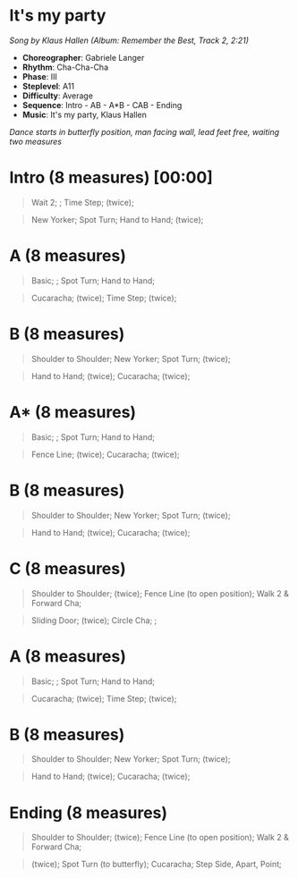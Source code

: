 # It's my party
*Song by Klaus Hallen (Album: Remember the Best, Track 2, 2:21)*

* **Choreographer**: Gabriele Langer
* **Rhythm**: Cha-Cha-Cha
* **Phase**: III
* **Steplevel**: A11
* **Difficulty**: Average
* **Sequence**: Intro - AB - A*B - CAB - Ending
* **Music**: It's my party, Klaus Hallen

*Dance starts in butterfly position, man facing wall, lead feet free, waiting two measures*

# Intro (8 measures) [00:00]

> Wait 2; ; Time Step; (twice);

> New Yorker; Spot Turn; Hand to Hand; (twice);

# A (8 measures)

> Basic; ; Spot Turn; Hand to Hand;

> Cucaracha; (twice); Time Step; (twice);

# B (8 measures)

> Shoulder to Shoulder; New Yorker; Spot Turn; (twice);

> Hand to Hand; (twice); Cucaracha; (twice);

# A* (8 measures)

> Basic; ; Spot Turn; Hand to Hand;

> Fence Line; (twice); Cucaracha; (twice);



# B (8 measures)

> Shoulder to Shoulder; New Yorker; Spot Turn; (twice);

> Hand to Hand; (twice); Cucaracha; (twice);

# C (8 measures)

> Shoulder to Shoulder; (twice); Fence Line (to open position); Walk 2 & Forward Cha;


> Sliding Door; (twice); Circle Cha; ;


# A (8 measures)

> Basic; ; Spot Turn; Hand to Hand;

> Cucaracha; (twice); Time Step; (twice);

# B (8 measures)

> Shoulder to Shoulder; New Yorker; Spot Turn; (twice);

> Hand to Hand; (twice); Cucaracha; (twice);


# Ending (8 measures)

> Shoulder to Shoulder; (twice); Fence Line (to open position); Walk 2 & Forward Cha;

> (twice); Spot Turn (to butterfly); Cucaracha; Step Side, Apart, Point;